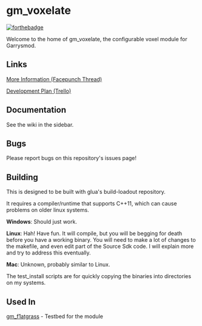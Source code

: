 gm_voxelate
====================
[![forthebadge](http://forthebadge.com/images/badges/compatibility-club-penguin.svg)](http://forthebadge.com)

Welcome to the home of gm_voxelate, the configurable voxel module for Garrysmod.

## Links
[More Information (Facepunch Thread)](http://facepunch.com/showthread.php?t=1466364)

[Development Plan (Trello)](https://trello.com/b/zrWAQgqX/gm-voxelate)

## Documentation
See the wiki in the sidebar.

## Bugs
Please report bugs on this repository's issues page!

## Building
This is designed to be built with glua's build-loadout repository.

It requires a compiler/runtime that supports C++11, which can cause problems on older linux systems.

**Windows**: Should just work.

**Linux**: Hah! Have fun. It will compile, but you will be begging for death before you have a working binary. You will need to make a lot of changes to the makefile, and even edit part of the Source Sdk code. I will explain more and try to address this eventually.

**Mac**: Unknown, probably similar to Linux.

The test_install scripts are for quickly copying the binaries into directories on my systems.

## Used In
[gm_f1atgrass](https://github.com/glua/gm_f1atgrass) - Testbed for the module
